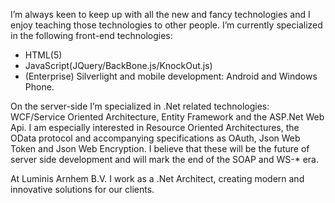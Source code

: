 I’m always keen to keep up with all the new and fancy technologies and I enjoy teaching those technologies to other people. I’m currently specialized in the following front-end technologies: 

- HTML(5)
- JavaScript(JQuery/BackBone.js/KnockOut.js)
- (Enterprise) Silverlight and mobile development: Android and Windows Phone. 

On the server-side I’m specialized in .Net related technologies: WCF/Service Oriented Architecture, Entity Framework and the ASP.Net Web Api. I am especially interested in Resource Oriented Architectures, the OData protocol and accompanying specifications as OAuth, Json Web Token and Json Web Encryption. I believe that these will be the future of server side development and will mark the end of the SOAP and WS-* era.

At Luminis Arnhem B.V. I work as a .Net Architect, creating modern and innovative solutions for our clients.